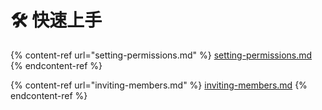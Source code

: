 # 🛠 快速上手

{% content-ref url="setting-permissions.md" %}
[setting-permissions.md](setting-permissions.md)
{% endcontent-ref %}

{% content-ref url="inviting-members.md" %}
[inviting-members.md](inviting-members.md)
{% endcontent-ref %}

